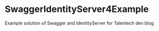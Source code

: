 # SwaggerIdentityServer4Example
Example solution of Swagger and IdentityServer for Talentech dev blog
